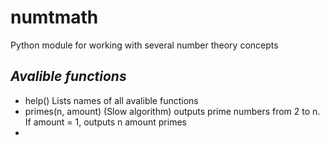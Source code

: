 # numtmath
Python module for working with several number theory concepts

## _Avalible functions_
- help() Lists names of all avalible functions
- primes(n, amount) (Slow algorithm) outputs prime numbers from 2 to n. If amount = 1, outputs n amount primes
- 
